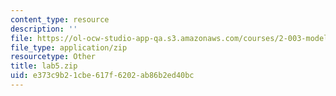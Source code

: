 ```yaml
---
content_type: resource
description: ''
file: https://ol-ocw-studio-app-qa.s3.amazonaws.com/courses/2-003-modeling-dynamics-and-control-i-spring-2005/e373c9b21cbe617f6202ab86b2ed40bc_lab5.zip
file_type: application/zip
resourcetype: Other
title: lab5.zip
uid: e373c9b2-1cbe-617f-6202-ab86b2ed40bc
---
```

